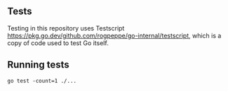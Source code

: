 ## Tests

Testing in this repository uses Testscript https://pkg.go.dev/github.com/rogpeppe/go-internal/testscript, which is a copy of code used to test Go itself.

## Running tests

```
go test -count=1 ./...
```
